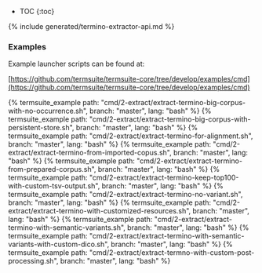 * TOC
{:toc}

{% include generated/termino-extractor-api.md %}

### Examples

Example launcher scripts can be found at:

[https://github.com/termsuite/termsuite-core/tree/develop/examples/cmd](https://github.com/termsuite/termsuite-core/tree/develop/examples/cmd)

{% termsuite_example path: "cmd/2-extract/extract-termino-big-corpus-with-no-occurrence.sh", branch: "master", lang: "bash" %}
{% termsuite_example path: "cmd/2-extract/extract-termino-big-corpus-with-persistent-store.sh", branch: "master", lang: "bash" %}
{% termsuite_example path: "cmd/2-extract/extract-termino-for-alignment.sh", branch: "master", lang: "bash" %}
{% termsuite_example path: "cmd/2-extract/extract-termino-from-imported-copus.sh", branch: "master", lang: "bash" %}
{% termsuite_example path: "cmd/2-extract/extract-termino-from-prepared-corpus.sh", branch: "master", lang: "bash" %}
{% termsuite_example path: "cmd/2-extract/extract-termino-keep-top100-with-custom-tsv-output.sh", branch: "master", lang: "bash" %}
{% termsuite_example path: "cmd/2-extract/extract-termino-no-variant.sh", branch: "master", lang: "bash" %}
{% termsuite_example path: "cmd/2-extract/extract-termino-with-customized-resources.sh", branch: "master", lang: "bash" %}
{% termsuite_example path: "cmd/2-extract/extract-termino-with-semantic-variants.sh", branch: "master", lang: "bash" %}
{% termsuite_example path: "cmd/2-extract/extract-termino-with-semantic-variants-with-custom-dico.sh", branch: "master", lang: "bash" %}
{% termsuite_example path: "cmd/2-extract/extract-termno-with-custom-post-processing.sh", branch: "master", lang: "bash" %}
